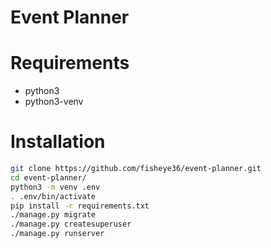 # Event Planner

# Requirements

* python3
* python3-venv

# Installation

```bash
git clone https://github.com/fisheye36/event-planner.git
cd event-planner/
python3 -m venv .env
. .env/bin/activate
pip install -r requirements.txt
./manage.py migrate
./manage.py createsuperuser
./manage.py runserver
```
